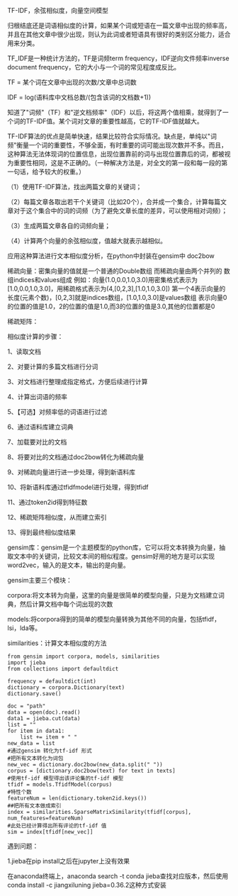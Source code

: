 TF-IDF，余弦相似度，向量空间模型

归根结底还是词语相似度的计算，如果某个词或短语在一篇文章中出现的频率高，并且在其他文章中很少出现，则认为此词或者短语具有很好的类别区分能力，适合用来分类。

TF_IDF是一种统计方法的，TF是词频term frequency，IDF逆向文件频率inverse document frequency，它的大小与一个词的常见程度成反比。

TF = 某个词在文章中出现的次数/文章中总词数

IDF = log(语料库中文档总数/(包含该词的文档数+1))

知道了"词频"（TF）和"逆文档频率"（IDF）以后，将这两个值相乘，就得到了一个词的TF-IDF值。某个词对文章的重要性越高，它的TF-IDF值就越大。

TF-IDF算法的优点是简单快速，结果比较符合实际情况。缺点是，单纯以"词频"衡量一个词的重要性，不够全面，有时重要的词可能出现次数并不多。而且，这种算法无法体现词的位置信息，出现位置靠前的词与出现位置靠后的词，都被视为重要性相同，这是不正确的。（一种解决方法是，对全文的第一段和每一段的第一句话，给予较大的权重。）

（1）使用TF-IDF算法，找出两篇文章的关键词；

（2）每篇文章各取出若干个关键词（比如20个），合并成一个集合，计算每篇文章对于这个集合中的词的词频（为了避免文章长度的差异，可以使用相对词频）；

（3）生成两篇文章各自的词频向量；

（4）计算两个向量的余弦相似度，值越大就表示越相似。

应用这种算法进行文本相似度分析，在python中封装在gensim中
doc2bow

稀疏向量：密集向量的值就是一个普通的Double数组 而稀疏向量由两个并列的 数组indices和values组成 例如：向量(1.0,0.0,1.0,3.0)用密集格式表示为[1.0,0.0,1.0,3.0]，用稀疏格式表示为(4,[0,2,3],[1.0,1.0,3.0]) 第一个4表示向量的长度(元素个数)，[0,2,3]就是indices数组，[1.0,1.0,3.0]是values数组 表示向量0的位置的值是1.0，2的位置的值是1.0,而3的位置的值是3.0,其他的位置都是0

稀疏矩阵：

相似度计算的步骤：

1、读取文档

2、对要计算的多篇文档进行分词

3、对文档进行整理成指定格式，方便后续进行计算

4、计算出词语的频率

5、【可选】对频率低的词语进行过滤

6、通过语料库建立词典

7、加载要对比的文档

8、将要对比的文档通过doc2bow转化为稀疏向量

9、对稀疏向量进行进一步处理，得到新语料库

10、将新语料库通过tfidfmodel进行处理，得到tfidf

11、通过token2id得到特征数

12、稀疏矩阵相似度，从而建立索引

13、得到最终相似度结果

gensim库：gensim是一个主题模型的python库，它可以将文本转换为向量，抽取文本中的关键词，比较文本间的相似程度。gensim好用的地方是可以实现word2vec，输入的是文本，输出的是向量。

gensim主要三个模块：

corpora:将文本转为向量，这里的向量是很简单的模型向量，只是为文档建立词典，然后计算文档中每个词出现的次数

models:将corpora得到的简单的模型向量转换为其他不同的向量，包括tfidf，lsi，lda等。

similarities：计算文本相似度的方法

```
from gensim import corpora, models, similarities
import jieba
from collections import defaultdict

frequency = defaultdict(int)
dictionary = corpora.Dictionary(text)
dictionary.save()

doc = "path"
data = open(doc).read()
data1 = jieba.cut(data)
list = ""
for item in data1:
    list += item + " "
new_data = list
#通过gensim 转化为tf-idf 形式
#把所有文本转化为词包
new_vec = dictionary.doc2bow(new_data.split(" "))
corpus = [dictionary.doc2bow(text) for text in texts]
#使用tf-idf 模型得出该评论集的tf-idf 模型
tfidf = models.TfidfModel(corpus)
#特性个数
featureNum = len(dictionary.token2id.keys())
##把所有文本做成索引
index = similarities.SparseMatrixSimilarity(tfidf[corpus], num_features=featureNum)
#此处已经计算得出所有评论的tf-idf 值
sim = index[tfidf[new_vec]]
```


遇到问题：

1.jieba在pip install之后在jupyter上没有效果

在anaconda终端上，anaconda search -t conda jieba查找对应版本，然后使用conda install -c jiangxiluning jieba=0.36.2这种方式安装
